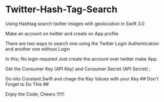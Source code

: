 # Twitter-Hash-Tag-Search
Using Hashtag search twitter images with geolocation in Swift 3.0

Make an account on twitter and create on App profile.

There are two ways to search one using the Twitter Login Authentication and another one without Login

In this; No login required Just create the account over twitter make App.

Get the Consumer Key (API Key)	and Consumer Secret (API Secret)	; 

Go into Constant.Swift and chage the Key Values with your Key ## Don't Forget to Do This ##

Enjoy the Code; Cheers !!!!!!

